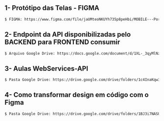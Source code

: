 ## 1- Protótipo das Telas - FIGMA

```bash
$ FIGMA: https://www.figma.com/file/jaUMteoNKUYh735p8peHbi/MOBILE---Portal-YOLO?type=design&node-id=622-19&mode=design
```

## 2- Endpoint da API disponibilizadas pelo BACKEND para FRONTEND consumir

```bash
$ Arquivo Google Drive: https://docs.google.com/document/d/1XL-_3qyMlNz06zNlVjCe77cPlNYFkivj/edit?usp=drive_link&ouid=116531755379800051996&rtpof=true&sd=true
```

## 3- Aulas WebServices-API

```bash
$ Pasta Google Drive: https://drive.google.com/drive/folders/1c4InaKqw3TeQSAD4cuoHGYnSmV5YTZzb?usp=drive_link
```

## 4- Como transformar design em código com o Figma

```bash
$ Pasta Google Drive: https://drive.google.com/drive/folders/1BJ3i7NASUKUaKIT3YXMBT8If9Y7Zue1x?usp=drive_link
```
